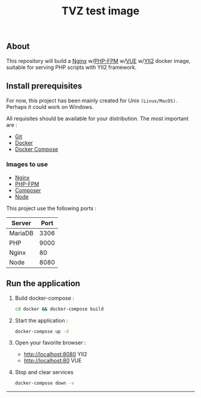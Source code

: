 <p align="center">
    <h1 align="center">TVZ test image</h1>
    <br>
</p>

## About

This repository will build a [Nginx](https://www.nginx.org) w/[PHP-FPM](https://php.net) w/[VUE](https://vuejs.org/) w/[YII2](https://yiiframework.com)  docker image, suitable for serving PHP scripts with YII2 framework.

## Install prerequisites

For now, this project has been mainly created for Unix `(Linux/MacOS)`. Perhaps it could work on Windows.

All requisites should be available for your distribution. The most important are :

* [Git](https://git-scm.com/downloads)
* [Docker](https://docs.docker.com/engine/installation/)
* [Docker Compose](https://docs.docker.com/compose/install/)

### Images to use

* [Nginx](https://hub.docker.com/_/nginx/)
* [PHP-FPM](https://hub.docker.com/r/nanoninja/php-fpm/)
* [Composer](https://hub.docker.com/_/composer/)
* [Node]((https://hub.docker.com/_/node?ref=hackernoon.com))

This project use the following ports :

| Server     | Port |
|------------|------|
| MariaDB    | 3306 |
| PHP        | 9000 |
| Nginx      | 80   |
| Node       | 8080 |

## Run the application

1. Build docker-compose : 

    ```sh
    cd docker && docker-compose build
    ```

2. Start the application :

    ```sh
    docker-compose up -d
    ```

3. Open your favorite browser :

    * [http://localhost:8080](http://localhost:8080/) YII2
    * [http://localhost:80](http://localhost:80/) VUE

4. Stop and clear services

    ```sh
    docker-compose down -v
    ```

---
